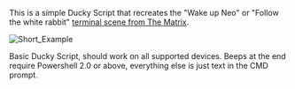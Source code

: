 This is a simple Ducky Script that recreates the "Wake up Neo" or "Follow the white rabbit" [terminal scene from The Matrix](https://youtu.be/6IDT3MpSCKI?t=28).

![Short_Example](https://user-images.githubusercontent.com/57457139/165814938-259abe8e-9d9a-4ca9-b40b-f2214b7c3fb4.gif)

Basic Ducky Script, should work on all supported devices. Beeps at the end require Powershell 2.0 or above, everything else is just text in the CMD prompt.
